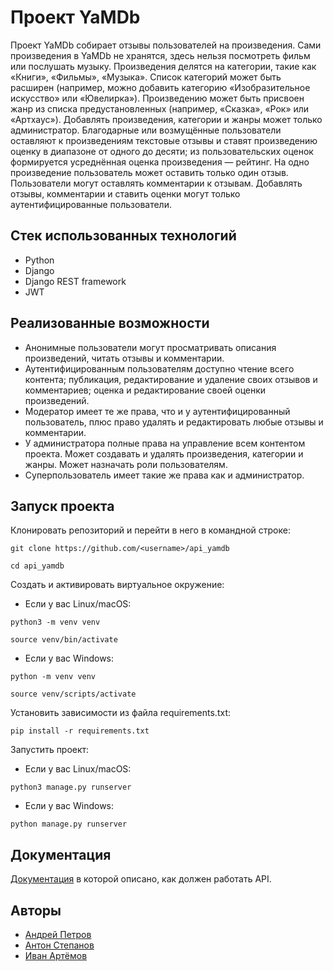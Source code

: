 # Проект YaMDb
Проект YaMDb собирает отзывы пользователей на произведения. Сами произведения в YaMDb не хранятся, здесь нельзя посмотреть фильм или послушать музыку.
Произведения делятся на категории, такие как «Книги», «Фильмы», «Музыка». Список категорий может быть расширен (например, можно добавить категорию «Изобразительное искусство» или «Ювелирка»).
Произведению может быть присвоен жанр из списка предустановленных (например, «Сказка», «Рок» или «Артхаус»). 
Добавлять произведения, категории и жанры может только администратор.
Благодарные или возмущённые пользователи оставляют к произведениям текстовые отзывы и ставят произведению оценку в диапазоне от одного до десяти; из пользовательских оценок формируется усреднённая оценка произведения — рейтинг. На одно произведение пользователь может оставить только один отзыв.
Пользователи могут оставлять комментарии к отзывам.
Добавлять отзывы, комментарии и ставить оценки могут только аутентифицированные пользователи.
## Стек использованных технологий
* Python
* Django
* Django REST framework
* JWT
## Реализованные возможности
* Анонимные пользователи могут просматривать описания произведений, читать отзывы и комментарии.
* Аутентифицированным пользователям доступно чтение всего контента; публикация, редактирование и удаление своих отзывов и комментариев; оценка и редактирование своей оценки произведений.
* Модератор имеет те же права, что и у аутентифицированный пользователь, плюс право удалять и редактировать любые отзывы и комментарии.
* У администратора полные права на управление всем контентом проекта. Может создавать и удалять произведения, категории и жанры. Может назначать роли пользователям.
* Суперпользователь имеет такие же права как и администратор.
## Запуск проекта
Клонировать репозиторий и перейти в него в командной строке:
```
git clone https://github.com/<username>/api_yamdb
```
```
cd api_yamdb
```
Cоздать и активировать виртуальное окружение:
* Если у вас Linux/macOS:
```
python3 -m venv venv
```
```
source venv/bin/activate
```
* Если у вас Windows:
```
python -m venv venv
```
```
source venv/scripts/activate
```
Установить зависимости из файла requirements.txt:
```
pip install -r requirements.txt
```
Запустить проект:
* Если у вас Linux/macOS:
```
python3 manage.py runserver
```
* Если у вас Windows:
```
python manage.py runserver
```
## Документация
[Документация](http://127.0.0.1:8000/redoc/) в которой описано, как должен работать API.
## Авторы
* [Андрей Петров]()
* [Антон Степанов]()
* [Иван Артёмов]()



